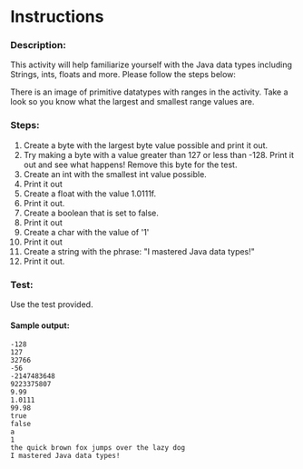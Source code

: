 # Instructions  

  ### Description:
This activity will help familiarize yourself with the Java data types including Strings, ints, floats and more.
Please follow the steps below:

There is an image of primitive datatypes with ranges in the activity. Take a look so you know what the largest and smallest range values are. 

### Steps:
1. Create a byte with the largest byte value possible and print it out.
2. Try making a byte with a value greater than 127 or less than -128. Print it out and see what happens! Remove this byte for the test.
3. Create an int with the smallest int value possible.
4. Print it out
5. Create a float with the value 1.0111f.
6. Print it out.
7. Create a boolean that is set to false.
8. Print it out
9. Create a char with the value of '1'
10. Print it out
11. Create a string with the phrase: "I mastered Java data types!"
12. Print it out.

### Test:
Use the test provided. 

#### Sample output:
```
-128
127
32766
-56
-2147483648
9223375807
9.99
1.0111
99.98
true
false
a
1
the quick brown fox jumps over the lazy dog
I mastered Java data types!
```

  
